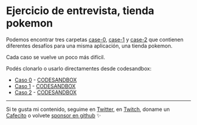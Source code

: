 # Ejercicio de entrevista, tienda pokemon

Podemos encontrar tres carpetas [case-0](./case-0), [case-1](./case-1) y [case-2](./case-2) que contienen diferentes desafíos para una misma aplicación, una tienda pokemon.

Cada caso se vuelve un poco más difícil.

Podés clonarlo o usarlo directamentes desde codesandbox:

* [Caso 0](https://github.com/goncy/interview-challenges/tree/main/poke-store/case-0) - [CODESANDBOX](https://codesandbox.io/s/github/goncy/interview-challenges/tree/main/poke-store/case-0)
* [Caso 1](https://github.com/goncy/interview-challenges/tree/main/poke-store/case-1) - [CODESANDBOX](https://codesandbox.io/s/github/goncy/interview-challenges/tree/main/poke-store/case-1)
* [Caso 2](https://github.com/goncy/interview-challenges/tree/main/poke-store/case-2) - [CODESANDBOX](https://codesandbox.io/s/github/goncy/interview-challenges/tree/main/poke-store/case-2)

---
Si te gusta mi contenido, seguime en [Twitter](https://twitter.gonzalopozzo.com), en [Twitch](https://twitch.gonzalopozzo.com), doname un [Cafecito](https://cafecito.gonzalopozzo.com) o volvete [sponsor en github](https://github.com/sponsors/goncy) ✨
